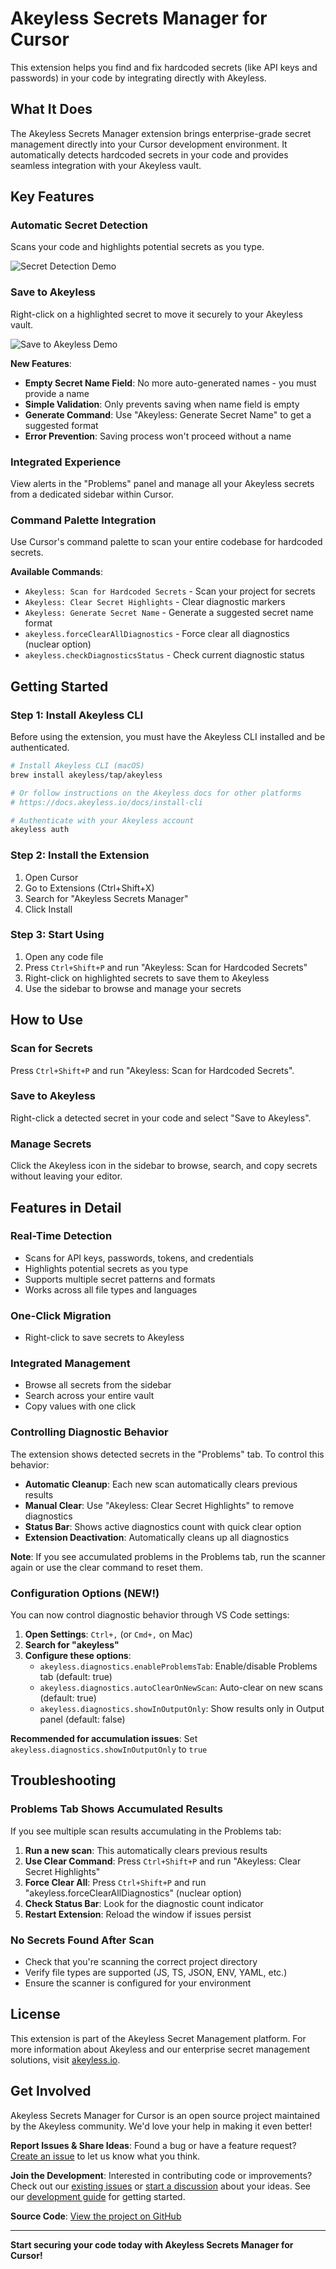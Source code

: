 # Akeyless Secrets Manager for Cursor

This extension helps you find and fix hardcoded secrets (like API keys and passwords) in your code by integrating directly with Akeyless.

## What It Does

The Akeyless Secrets Manager extension brings enterprise-grade secret management directly into your Cursor development environment. It automatically detects hardcoded secrets in your code and provides seamless integration with your Akeyless vault.

## Key Features

### **Automatic Secret Detection**
Scans your code and highlights potential secrets as you type.

![Secret Detection Demo](https://raw.githubusercontent.com/akeyless-community/Akeyless-Cursor-Plugin/main/resources/gifs/scan_for_secrets.gif)

### **Save to Akeyless**
Right-click on a highlighted secret to move it securely to your Akeyless vault.

![Save to Akeyless Demo](https://raw.githubusercontent.com/akeyless-community/Akeyless-Cursor-Plugin/main/resources/gifs/save_secrets_to_akeyless.gif)

**New Features**:
- **Empty Secret Name Field**: No more auto-generated names - you must provide a name
- **Simple Validation**: Only prevents saving when name field is empty
- **Generate Command**: Use "Akeyless: Generate Secret Name" to get a suggested format
- **Error Prevention**: Saving process won't proceed without a name

### **Integrated Experience**
View alerts in the "Problems" panel and manage all your Akeyless secrets from a dedicated sidebar within Cursor.



### **Command Palette Integration**
Use Cursor's command palette to scan your entire codebase for hardcoded secrets.

**Available Commands**:
- `Akeyless: Scan for Hardcoded Secrets` - Scan your project for secrets
- `Akeyless: Clear Secret Highlights` - Clear diagnostic markers
- `Akeyless: Generate Secret Name` - Generate a suggested secret name format
- `akeyless.forceClearAllDiagnostics` - Force clear all diagnostics (nuclear option)
- `akeyless.checkDiagnosticsStatus` - Check current diagnostic status

## Getting Started

### **Step 1: Install Akeyless CLI**
Before using the extension, you must have the Akeyless CLI installed and be authenticated.

```bash
# Install Akeyless CLI (macOS)
brew install akeyless/tap/akeyless

# Or follow instructions on the Akeyless docs for other platforms
# https://docs.akeyless.io/docs/install-cli

# Authenticate with your Akeyless account
akeyless auth
```

### **Step 2: Install the Extension**
1. Open Cursor
2. Go to Extensions (Ctrl+Shift+X)
3. Search for "Akeyless Secrets Manager"
4. Click Install



### **Step 3: Start Using**
1. Open any code file
2. Press `Ctrl+Shift+P` and run "Akeyless: Scan for Hardcoded Secrets"
3. Right-click on highlighted secrets to save them to Akeyless
4. Use the sidebar to browse and manage your secrets

## How to Use

### **Scan for Secrets**
Press `Ctrl+Shift+P` and run "Akeyless: Scan for Hardcoded Secrets".

### **Save to Akeyless**
Right-click a detected secret in your code and select "Save to Akeyless".

### **Manage Secrets**
Click the Akeyless icon in the sidebar to browse, search, and copy secrets without leaving your editor.

## Features in Detail

### **Real-Time Detection**
- Scans for API keys, passwords, tokens, and credentials
- Highlights potential secrets as you type
- Supports multiple secret patterns and formats
- Works across all file types and languages

### **One-Click Migration**
- Right-click to save secrets to Akeyless

### **Integrated Management**
- Browse all secrets from the sidebar
- Search across your entire vault
- Copy values with one click

### **Controlling Diagnostic Behavior**
The extension shows detected secrets in the "Problems" tab. To control this behavior:

- **Automatic Cleanup**: Each new scan automatically clears previous results
- **Manual Clear**: Use "Akeyless: Clear Secret Highlights" to remove diagnostics
- **Status Bar**: Shows active diagnostics count with quick clear option
- **Extension Deactivation**: Automatically cleans up all diagnostics

**Note**: If you see accumulated problems in the Problems tab, run the scanner again or use the clear command to reset them.

### **Configuration Options (NEW!)**
You can now control diagnostic behavior through VS Code settings:

1. **Open Settings**: `Ctrl+,` (or `Cmd+,` on Mac)
2. **Search for "akeyless"**
3. **Configure these options**:
   - `akeyless.diagnostics.enableProblemsTab`: Enable/disable Problems tab (default: true)
   - `akeyless.diagnostics.autoClearOnNewScan`: Auto-clear on new scans (default: true)
   - `akeyless.diagnostics.showInOutputOnly`: Show results only in Output panel (default: false)

**Recommended for accumulation issues**: Set `akeyless.diagnostics.showInOutputOnly` to `true`

## Troubleshooting

### **Problems Tab Shows Accumulated Results**
If you see multiple scan results accumulating in the Problems tab:

1. **Run a new scan**: This automatically clears previous results
2. **Use Clear Command**: Press `Ctrl+Shift+P` and run "Akeyless: Clear Secret Highlights"
3. **Force Clear All**: Press `Ctrl+Shift+P` and run "akeyless.forceClearAllDiagnostics" (nuclear option)
4. **Check Status Bar**: Look for the diagnostic count indicator
5. **Restart Extension**: Reload the window if issues persist

### **No Secrets Found After Scan**
- Check that you're scanning the correct project directory
- Verify file types are supported (JS, TS, JSON, ENV, YAML, etc.)
- Ensure the scanner is configured for your environment










## License

This extension is part of the Akeyless Secret Management platform. For more information about Akeyless and our enterprise secret management solutions, visit [akeyless.io](https://akeyless.io/).

## Get Involved

Akeyless Secrets Manager for Cursor is an open source project maintained by the Akeyless community. We'd love your help in making it even better!

**Report Issues & Share Ideas**: Found a bug or have a feature request? [Create an issue](https://github.com/akeyless-community/Akeyless-Cursor-Plugin/issues/new) to let us know what you think.

**Join the Development**: Interested in contributing code or improvements? Check out our [existing issues](https://github.com/akeyless-community/Akeyless-Cursor-Plugin/issues) or [start a discussion](https://github.com/akeyless-community/Akeyless-Cursor-Plugin/issues/new) about your ideas. See our [development guide](DEVELOPMENT.md) for getting started.

**Source Code**: [View the project on GitHub](https://github.com/akeyless-community/Akeyless-Cursor-Plugin)

---

**Start securing your code today with Akeyless Secrets Manager for Cursor!** 